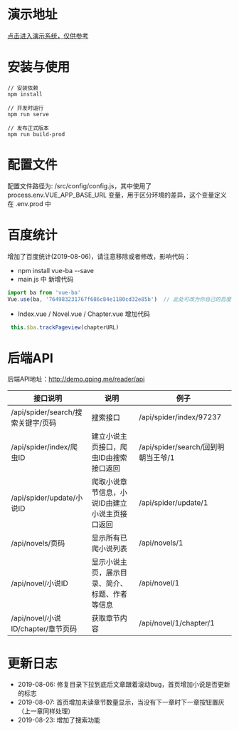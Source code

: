 # 演示地址
[点击进入演示系统，仅供参考](http://demo.qping.me/reader)

# 安装与使用
```
// 安装依赖 
npm install

// 开发时运行 
npm run serve

// 发布正式版本 
npm run build-prod

```

# 配置文件
配置文件路径为: /src/config/config.js，其中使用了 process.env.VUE_APP_BASE_URL 变量，用于区分环境的差异，这个变量定义在 .env.prod 中


# 百度统计
增加了百度统计(2019-08-06)，请注意移除或者修改，影响代码：
* npm install vue-ba --save
* main.js 中 新增代码
``` js
import ba from 'vue-ba'
Vue.use(ba, '764983231767f686c84e1180cd32e85b')  // 此处可改为你自己的百度统计SiteId
```
* Index.vue / Novel.vue / Chapter.vue 增加代码
```js
 this.$ba.trackPageview(chapterURL)
```


# 后端API
后端API地址：http://demo.qping.me/reader/api


| 接口说明                           | 说明                                           | 例子                                |
| ---------------------------------- | ---------------------------------------------- | ----------------------------------- |
| /api/spider/search/搜索关键字/页码 | 搜索接口                                       | /api/spider/index/97237             |
| /api/spider/index/爬虫ID           | 建立小说主页接口，爬虫ID由搜索接口返回         | /api/spider/search/回到明朝当王爷/1 |
| /api/spider/update/小说ID          | 爬取小说章节信息，小说ID由建立小说主页接口返回 | /api/spider/update/1                |
| /api/novels/页码                   | 显示所有已爬小说列表                           | /api/novels/1                       |
| /api/novel/小说ID                  | 显示小说主页，展示目录、简介、标题、作者等信息 | /api/novel/1                        |
| /api/novel/小说ID/chapter/章节页码 | 获取章节内容                                   | /api/novel/1/chapter/1              |



# 更新日志
* 2019-08-06: 修复目录下拉到底后文章跟着滚动bug，首页增加小说是否更新的标志
* 2019-08-07: 首页增加未读章节数量显示，当没有下一章时下一章按钮置灰（上一章同样处理）
* 2019-08-23: 增加了搜索功能
